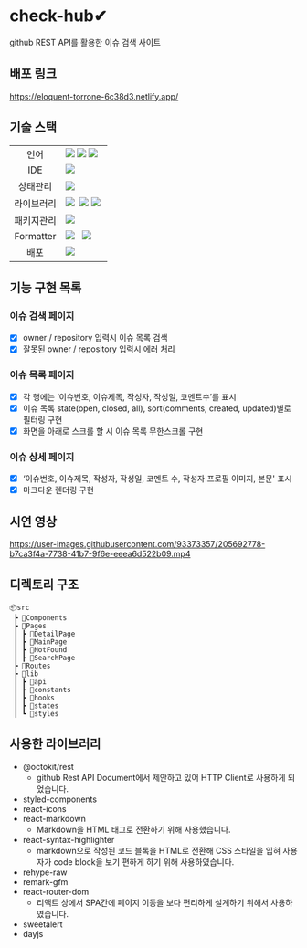 # check-hub✔
github REST API를 활용한 이슈 검색 사이트

## 배포 링크
https://eloquent-torrone-6c38d3.netlify.app/

## 기술 스택

<table>
<tr>
 <td align="center">언어</td>
 <td>
  <img src="https://img.shields.io/badge/HTML5-E34F26?style=for-the-badge&logo=HTML5&logoColor=ffffff"/>
  <img src="https://img.shields.io/badge/CSS3-1572B6?style=for-the-badge&logo=CSS3&logoColor=ffffff"/>
<img src="https://img.shields.io/badge/Typescript-3178C6?style=for-the-badge&logo=Typescript&logoColor=white">
 </td>
</tr>
<tr>
 <td align="center">IDE</td>
 <td>
    <img src="https://img.shields.io/badge/VisualStudioCode-007ACC?style=for-the-badge&logo=Visual%20Studio%20Code&logoColor=white"/>&nbsp </td>
</tr>
<tr>
 <td align="center">상태관리</td>
 <td>
  <img src="https://img.shields.io/badge/recoil-0075EB?style=for-the-badge&logo=recoil&logoColor=white">
 </td>
</tr>
<tr>
 <td align="center">라이브러리</td>
 <td>
  <img src="https://img.shields.io/badge/React-61DAFB?style=for-the-badge&logo=React&logoColor=ffffff"/>&nbsp  
  <img src="https://img.shields.io/badge/styled components-DB7093?style=for-the-badge&logo=styledcomponents&logoColor=white">
  <img src="https://img.shields.io/badge/Axios-8DD6F9?style=for-the-badge"/>&nbsp </td>
</tr>
<tr>
 <td align="center">패키지관리</td>
 <td>
    <img src="https://img.shields.io/badge/npm-CB3837?style=for-the-badge&logo=npm&logoColor=white"/>&nbsp 
  </td>
</tr>
<tr>
 <td align="center">Formatter</td>
 <td>
  <img src="https://img.shields.io/badge/ESLint-4B32C3?style=for-the-badge&logo=ESLint&logoColor=ffffff"/> &nbsp 
  <img src="https://img.shields.io/badge/Prettier-F7B93E?style=for-the-badge&logo=Prettier&logoColor=ffffff"/>&nbsp </td>
</tr>
<tr>
 <td align="center">배포</td>
 <td><img src="https://img.shields.io/badge/Netlify-00C7B7?style=for-the-badge&logo=Netlify&logoColor=ffffff"/>&nbsp </td>
</tr>
</table>

## 기능 구현 목록

### 이슈 검색 페이지
- [x] owner / repository 입력시 이슈 목록 검색
- [x] 잘못된 owner / repository 입력시 에러 처리

### 이슈 목록 페이지
- [x] 각 행에는 ‘이슈번호, 이슈제목, 작성자, 작성일, 코멘트수’를 표시
- [x] 이슈 목록 state(open, closed, all), sort(comments, created, updated)별로 필터링 구현
- [x] 화면을 아래로 스크롤 할 시 이슈 목록 무한스크롤 구현

### 이슈 상세 페이지
- [x] ‘이슈번호, 이슈제목, 작성자, 작성일, 코멘트 수, 작성자 프로필 이미지, 본문' 표시
- [x] 마크다운 렌더링 구현

## 시연 영상



https://user-images.githubusercontent.com/93373357/205692778-b7ca3f4a-7738-41b7-9f6e-eeea6d522b09.mp4




## 디렉토리 구조
```
📦src
 ┣ 📂Components
 ┣ 📂Pages
 ┃ ┣ 📂DetailPage
 ┃ ┣ 📂MainPage
 ┃ ┣ 📂NotFound
 ┃ ┣ 📂SearchPage
 ┣ 📂Routes
 ┣ 📂lib
 ┃ ┣ 📂api
 ┃ ┣ 📂constants
 ┃ ┣ 📂hooks
 ┃ ┣ 📂states
 ┃ ┗ 📂styles
 ```
## 사용한 라이브러리
- @octokit/rest
  - github Rest API Document에서 제안하고 있어 HTTP Client로 사용하게 되었습니다.
- styled-components
- react-icons
- react-markdown
  - Markdown을 HTML 태그로 전환하기 위해 사용했습니다.
- react-syntax-highlighter
  - markdown으로 작성된 코드 블록을 HTML로 전환해 CSS 스타일을 입혀 사용자가 code block을 보기 편하게 하기 위해 사용하였습니다.
- rehype-raw
- remark-gfm
- react-router-dom
  - 리액트 상에서 SPA간에 페이지 이동을 보다 편리하게 설계하기 위해서 사용하였습니다.
- sweetalert
- dayjs
